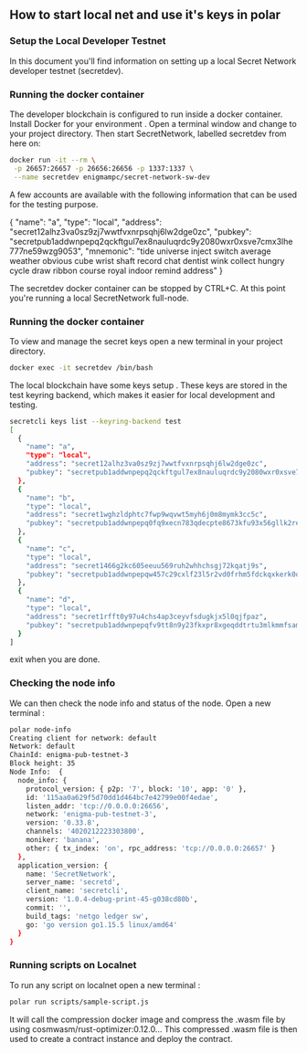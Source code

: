 ## How to start local net and use it's keys in polar


### Setup the Local Developer Testnet

In this document you'll find information on setting up a local Secret Network developer testnet (secretdev).

### Running the docker container

The developer blockchain is configured to run inside a docker container. Install Docker for your environment .
Open a terminal window and change to your project directory. Then start SecretNetwork, labelled secretdev from here on:

```bash
docker run -it --rm \
 -p 26657:26657 -p 26656:26656 -p 1337:1337 \
 --name secretdev enigmampc/secret-network-sw-dev
```
A few accounts are available with the following information that can be used for the testing purpose.

{
  "name": "a",
  "type": "local",
  "address": "secret12alhz3va0sz9zj7wwtfvxnrpsqhj6lw2dge0zc",
  "pubkey": "secretpub1addwnpepq2qckftgul7ex8nauluqrdc9y2080wxr0xsve7cmx3lhe777ne59wzg9053",
  "mnemonic": "tide universe inject switch average weather obvious cube wrist shaft record chat dentist wink collect hungry cycle draw ribbon course royal indoor remind address"
}

The secretdev docker container can be stopped by CTRL+C. At this point you're running a local SecretNetwork full-node. 

### Running the docker container

To view and manage the secret keys open a new terminal in your project directory.

```bash
docker exec -it secretdev /bin/bash

```
The local blockchain have some keys setup . These keys are stored in the test keyring backend, which makes it easier for local development and testing.

```bash
secretcli keys list --keyring-backend test
[
  {
    "name": "a",
    "type": "local",
    "address": "secret12alhz3va0sz9zj7wwtfvxnrpsqhj6lw2dge0zc",
    "pubkey": "secretpub1addwnpepq2qckftgul7ex8nauluqrdc9y2080wxr0xsve7cmx3lhe777ne59wzg9053"
  },
  {
    "name": "b",
    "type": "local",
    "address": "secret1wghzldphtc7fwp9wqvwt5myh6j0m8mymk3cc5c",
    "pubkey": "secretpub1addwnpepq0fq9xecn783qdecpte8673kfu93x56gllk2re4kmfqj8gchpf3nvqq0058"
  },
  {
    "name": "c",
    "type": "local",
    "address": "secret1466g2kc605eeuu569ruh2whhchsgj72kqatj9s",
    "pubkey": "secretpub1addwnpepqw457c29cxlf23l5r2vd0frhm5fdckqxkerk0qcx94xarmjr435ugk688j4"
  },
  {
    "name": "d",
    "type": "local",
    "address": "secret1rfft0y97u4chs4ap3ceyvfsdugkjx5l0qjfpaz",
    "pubkey": "secretpub1addwnpepqfv9tt8n9y23fkxpr8xgeqddtrtu3mlkmmfsam9svywaz4h0qn8zznyh464"
  }
]
```

exit when you are done.

### Checking the node info

We can then check the node info and status of the node. Open a new terminal :

```bash
polar node-info
Creating client for network: default
Network: default
ChainId: enigma-pub-testnet-3
Block height: 35
Node Info:  {
  node_info: {
    protocol_version: { p2p: '7', block: '10', app: '0' },
    id: '115aa0a629f5d70dd1d464bc7e42799e00f4edae',
    listen_addr: 'tcp://0.0.0.0:26656',
    network: 'enigma-pub-testnet-3',
    version: '0.33.8',
    channels: '4020212223303800',
    moniker: 'banana',
    other: { tx_index: 'on', rpc_address: 'tcp://0.0.0.0:26657' }
  },
  application_version: {
    name: 'SecretNetwork',
    server_name: 'secretd',
    client_name: 'secretcli',
    version: '1.0.4-debug-print-45-g038cd80b',
    commit: '',
    build_tags: 'netgo ledger sw',
    go: 'go version go1.15.5 linux/amd64'
  }
}
```
### Running scripts on Localnet

To run any script on localnet open a new terminal :

```bash
polar run scripts/sample-script.js
```

It will call the compression docker image and compress the .wasm file by using cosmwasm/rust-optimizer:0.12.0...
This compressed .wasm file is then used to create a contract instance and deploy the contract.
